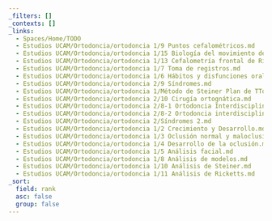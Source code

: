 ```yaml
---
_filters: []
_contexts: []
_links:
  - Spaces/Home/TODO
  - Estudios UCAM/Ortodoncia/ortodoncia 1/9 Puntos cefalométricos.md
  - Estudios UCAM/Ortodoncia/ortodoncia 1/15 Biología del movimiento dentario.md
  - Estudios UCAM/Ortodoncia/ortodoncia 1/13 Cefalometría frontal de Ricketts y cbct.md
  - Estudios UCAM/Ortodoncia/ortodoncia 1/7 Toma de registros.md
  - Estudios UCAM/Ortodoncia/ortodoncia 1/6 Hábitos y disfunciones orales.md
  - Estudios UCAM/Ortodoncia/ortodoncia 2/9 Síndromes.md
  - Estudios UCAM/Ortodoncia/ortodoncia 1/Método de Steiner Plan de TTo.md
  - Estudios UCAM/Ortodoncia/ortodoncia 2/10 Cirugía ortognática.md
  - Estudios UCAM/Ortodoncia/ortodoncia 2/8-1 Ortodoncia Interdisciplinar I.md
  - Estudios UCAM/Ortodoncia/ortodoncia 2/8-2 Ortodoncia interdisciplinar II.md
  - Estudios UCAM/Ortodoncia/ortodoncia 2/Síndromes 2.md
  - Estudios UCAM/Ortodoncia/ortodoncia 1/2 Crecimiento y Desarrollo.md
  - Estudios UCAM/Ortodoncia/ortodoncia 1/3 Oclusión normal y maloclusión.md
  - Estudios UCAM/Ortodoncia/ortodoncia 1/4 Desarrollo de la oclusión.md
  - Estudios UCAM/Ortodoncia/ortodoncia 1/5 Análisis facial.md
  - Estudios UCAM/Ortodoncia/ortodoncia 1/8 Análisis de modelos.md
  - Estudios UCAM/Ortodoncia/ortodoncia 1/10 Análisis de Steiner.md
  - Estudios UCAM/Ortodoncia/ortodoncia 1/11 Análisis de Ricketts.md
_sort:
  field: rank
  asc: false
  group: false
---
```

